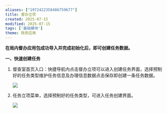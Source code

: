 ```yaml
---
aliases: ["1972422358486759677"]
title: 督办立项
created: 2025-07-15
modified: 2025-07-15
tags: ['基础模块']
theme: 政务应用
---
```


**在局内督办应用包成功导入并完成初始化后，即可创建任务数据。**

**一、快速创建任务**

1. 督查室首页入口：快捷导航内点击督办立项可以进入创建任务界面，选择预制好的任务类型维护任务信息及办理信息数据点击保存即创建一条任务数据。

   ![](83603e4d9a346e0f34bf1fb8f0d1aee3.jpg)

2. 任务立项菜单，选择预制好的任务类型，可进入任务创建界面。

   ![](174a16f2489cb48d1d9311f205071775.jpg)